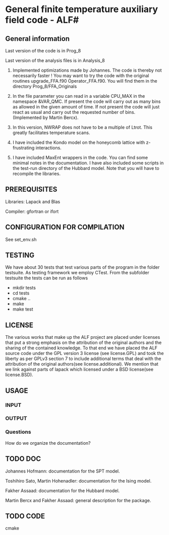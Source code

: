 # General finite temperature auxiliary field code - ALF#

## General information ##
Last version of the code is in Prog_8

Last version of the analysis files is in Analysis_8

1)    Implemented  optimizations made by Johannes.  The code is thereby not necessarily faster !  You  may want to  try the code with the  original routines upgrade_FFA.f90  Operator_FFA.f90. You will find them in the directory Prog_8/FFA_Originals

2)    In the file parameter you can read in a  variable  CPU_MAX in the namespace &VAR_QMC. If present the code will carry out as many bins as allowed in the given amount of time.   If not present the code will just react as usual and carry out the requested number of bins. (Implemented by Martin  Bercx). 

3)    In this version,  NWRAP does not have to be a multiple of Ltrot.  This greatly facilitates temperature scans. 

4)    I have included the Kondo model on the honeycomb lattice with z-frustrating interactions.

5)    I have included  MaxEnt wrappers in the code.  You can find some minimal notes in the documentation.   I have also included some scripts in the test-run directory of the Hubbard model.  Note that you will have to recompile  the libraries. 

## PREREQUISITES ##

Libraries: Lapack and Blas

Compiler: gfortran  or ifort 


## CONFIGURATION FOR COMPILATION ##
See set_env.sh

## TESTING ##
We have about 30 tests that test various parts of the program in the folder testsuite.
As testing framework we employ CTest.
From the subfolder testsuite the tests can be run as follows
- mkdir tests
- cd tests
- cmake ..
- make
- make test

## LICENSE ##
The various works that make up the ALF project are placed under licenses that put
a strong emphasis on the attribution of the original authors and the sharing of the contained knowledge.
To that end we have placed the ALF source code under the GPL version 3 license (see license.GPL)
and took the liberty as per GPLv3 section 7 to include additional terms that deal with the attribution
of the original authors(see license.additional). 
We mention that we link against parts of lapack which licensed under a BSD license(see license.BSD).

## USAGE ##

### INPUT  ###

### OUTPUT ###

### Questions ###

How do we organize the documentation? 

## TODO DOC ##


Johannes Hofmann: documentation for the  SPT model. 

Toshihiro Sato, Martin Hohenadler:  documentation for the Ising model. 

Fakher Assaad:   documentation for the Hubbard model. 

Martin Bercx and Fakher Assaad: general description for the package. 

## TODO CODE ##
cmake

